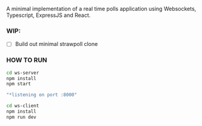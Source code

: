 A minimal implementation of a real time polls application using Websockets, Typescript, ExpressJS and React.

### WIP: 
- [ ] Build out minimal strawpoll clone

### HOW TO RUN

```bash
cd ws-server
npm install 
npm start

"*listening on port :8000"
```

```bash
cd ws-client
npm install
npm run dev
```
